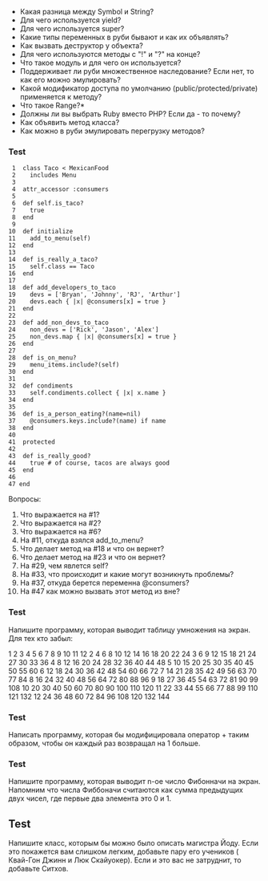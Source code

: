 * Какая разница между Symbol и String?
* Для чего используется yield?
* Для чего используется super?
* Какие типы переменных в руби бывают и как их объявлять?
* Как вызвать деструктор у объекта?
* Для чего используются методы с "!" и "?" на конце?
* Что такое модуль и для чего он используется?
* Поддерживает ли руби множественное наследование? Если нет, то как его можно эмулировать?
* Какой модификатор доступа по умолчанию (public/protected/private) применяется к методу?
* Что такое Range?* 
* Должны ли вы выбрать Ruby вместо PHP? Если да - то почему?
* Как объявить метод класса?
* Как можно в руби эмулировать перегрузку методов?


### Test

```
 1  class Taco < MexicanFood
 2    includes Menu
 3  
 4  attr_accessor :consumers
 5  
 6  def self.is_taco?
 7    true
 8  end
 9  
10  def initialize
11    add_to_menu(self)
12  end
13  
14  def is_really_a_taco?
15    self.class == Taco
16  end
17  
18  def add_developers_to_taco
19    devs = ['Bryan', 'Johnny', 'RJ', 'Arthur']
20    devs.each { |x| @consumers[x] = true }
21  end
22  
23  def add_non_devs_to_taco
24    non_devs = ['Rick', 'Jason', 'Alex']
25    non_devs.map { |x| @consumers[x] = true }
26  end
27  
28  def is_on_menu?
29    menu_items.include?(self)
30  end
31  
32  def condiments
33    self.condiments.collect { |x| x.name }
34  end
35  
36  def is_a_person_eating?(name=nil)
37    @consumers.keys.include?(name) if name
38  end  
40  
41  protected
42  
43  def is_really_good?
44    true # of course, tacos are always good
45  end
46  
47 end
```

Вопросы:

1) Что выражается на #1?
2) Что выражается на #2?
3) Что выражается на #6?
4) На #11, откуда взялся add_to_menu?
5) Что делает метод на #18 и что он вернет?
6) Что делает метод на #23 и что он вернет?
7) На #29, чем явлется self?
8) На #33, что происходит и какие могут возникнуть проблемы?
9) На #37, откуда берется переменна @consumers?
10) На #47 как можно вызвать этот метод из вне?


### Test

Напишите программу, которая выводит таблицу умножения на экран. Для тех кто забыл:

   1   2   3   4   5   6   7   8   9  10  11  12
   2   4   6   8  10  12  14  16  18  20  22  24
   3   6   9  12  15  18  21  24  27  30  33  36
   4   8  12  16  20  24  28  32  36  40  44  48
   5  10  15  20  25  30  35  40  45  50  55  60
   6  12  18  24  30  36  42  48  54  60  66  72
   7  14  21  28  35  42  49  56  63  70  77  84
   8  16  24  32  40  48  56  64  72  80  88  96
   9  18  27  36  45  54  63  72  81  90  99 108
  10  20  30  40  50  60  70  80  90 100 110 120
  11  22  33  44  55  66  77  88  99 110 121 132
  12  24  36  48  60  72  84  96 108 120 132 144


### Test

Написать программу, которая бы модифицировала оператор + таким образом, чтобы он каждый раз возвращал на 1 больше.


### Test

Напишите программу, которая выводит n-ое число Фибонначи на экран. Напомним что числа Фиббоначи считаются как сумма предыдущих двух чисел, где первые два элемента это 0 и 1.


## Test

Напишите класс, которым бы можно было описать магистра Йоду. Если это покажется вам слишком легким, добавьте пару его учеников ( Квай-Гон Джинн и Люк Скайуокер). Если и это вас не затруднит, то добавьте Ситхов.